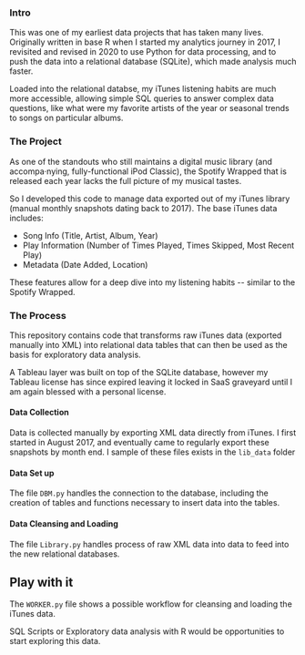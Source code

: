 ### Intro

This was one of my earliest data projects that has taken many lives. Originally written in base R when I started my analytics journey in 2017, I revisited and revised in 2020 to use Python for data processing, and to push the data into a relational database (SQLite), which made analysis much faster. 

Loaded into the relational databse, my iTunes listening habits are much more accessible, allowing simple SQL queries to answer complex data questions, like what were my favorite artists of the year or seasonal trends to songs on particular albums. 

### The Project

As one of the standouts who still maintains a digital music library (and accompa·nying, fully-functional iPod Classic), the Spotify Wrapped that is released each year lacks the full picture of my musical tastes.

So I developed this code to manage data exported out of my iTunes library (manual monthly snapshots dating back to 2017). The base iTunes data includes:

- Song Info (Title, Artist, Album, Year)
- Play Information (Number of Times Played, Times Skipped, Most Recent Play)
- Metadata (Date Added, Location)


These features allow for a deep dive into my listening habits -- similar to the Spotify Wrapped. 

### The Process

This repository contains code that transforms raw iTunes data (exported manually into XML) into relational data tables that can then be used as the basis for exploratory data analysis.

A Tableau layer was built on top of the SQLite database, however my Tableau license has since expired leaving it locked in SaaS graveyard until I am again blessed with a personal license. 

#### Data Collection

Data is collected manually by exporting XML data directly from iTunes. I first started in August 2017, and eventually came to regularly export these snapshots by month end. I sample of these files exists in the `lib_data` folder 

#### Data Set up

The file `DBM.py` handles the connection to the database, including the creation of tables and functions necessary to insert data into the tables. 

#### Data Cleansing and Loading

The file `Library.py` handles process of raw XML data into data to feed into the new relational databases. 


## Play with it

The `WORKER.py` file shows a possible workflow for cleansing and loading the iTunes data. 

SQL Scripts or Exploratory data analysis with R would be opportunities to start exploring this data.